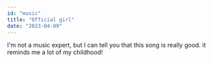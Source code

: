 ```yaml
---
id: "music"
title: "Official girl"
date: "2023-04-09"
---
```

I'm not a music expert, but I can tell you that this song is really good.
it reminds me a lot of my childhood!
